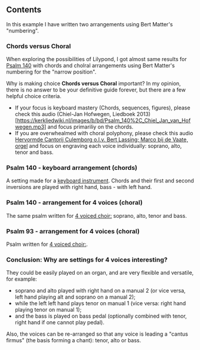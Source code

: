 ## Contents

In this example I have written two arrangements using Bert Matter's "numbering". 

### Chords versus Choral

When exploring the possibilities of Lilypond, I got almost same results 
for [Psalm 140](https://www.liedboekcompendium.nl/lied/140-bescherm-mij-heer-behoed-mijn-leven-1_4_0)
with chords and cholral arrangements using Bert Matter's numbering for the "narrow position".

Why is making choice **Chords versus Choral** important?
In my opinion, there is no answer to be your definitive guide forever, but there are a few helpful choice criteria.
- If your focus is keyboard mastery (Chords, sequences, figures), please check this audio (Chiel-Jan Hofwegen, Liedboek 2013)[https://kerkliedwiki.nl/images/b/bd/Psalm_140%2C_Chiel_Jan_van_Hofwegen.mp3] and focus primariliy on the chords.
- If you are overwhealmed with choral polyphony, please check this audio [Hervormde Cantorij Culemborg o.l.v. Bert Lassing; Marco bij de Vaate, orgel](https://www.liedboekcompendium.nl/lied/140-bescherm-mij-heer-behoed-mijn-leven-1_4_0) and focus  on engraving each voice individually: soprano, alto, tenor and bass.

### Psalm 140 - keyboard arrangement (chords)

A setting made for a [keyboard instrument](./Psalm-140.ly).
Chords and their first and second inversions are played with right hand, bass - with left hand.

### Psalm 140 - arrangement for 4 voices (choral)

The same psalm written for [4 voiced choir:](<./Psalm-140 4st.ly>) soprano, alto, tenor and bass.

### Psalm 93 - arrangement for 4 voices (choral)

Psalm written for [4 voiced choir:](<./Psalm-93 4st.ly>).

### Conclusion: Why are settings for 4 voices interesting? 
They could be easily played on an organ, and are very flexible and versatile, for example:
 - soprano and alto played with right hand on a manual 2 (or vice versa, left hand playing alt and soprano on a manual 2);
 - while the left left hand plays tenor on manual 1 (vice versa: right hand playing tenor on manual 1);
 - and the bass is played on bass pedal (optionally combined with tenor, right hand if one cannot play pedal).

Also, the voices can be re-arranged so that any voice is leading a "cantus firmus" (the basis forming a chant): tenor, alto or bass.